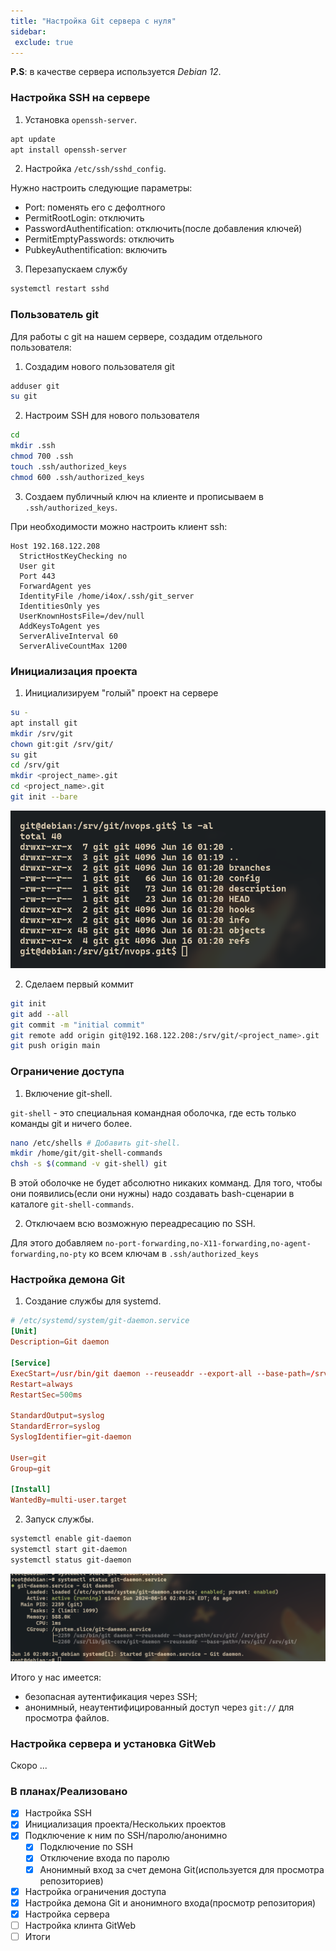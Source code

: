 ```yaml
---
title: "Настройка Git сервера с нуля"
sidebar:
 exclude: true
---
```


**P.S**: в качестве сервера используется *Debian 12*.

### Настройка SSH на сервере

1. Установка `openssh-server`.

```bash
apt update
apt install openssh-server
```

2. Настройка `/etc/ssh/sshd_config`.

Нужно настроить следующие параметры:

- Port: поменять его с дефолтного
- PermitRootLogin: отключить
- PasswordAuthentification: отключить(после добавления ключей)
- PermitEmptyPasswords: отключить
- PubkeyAuthentification: включить

3. Перезапускаем службу

```bash
systemctl restart sshd
```

### Пользователь git

Для работы с git на нашем сервере, создадим отдельного пользователя:

1. Создадим нового пользователя git

```bash
adduser git
su git

```

2. Настроим SSH для нового пользователя

```bash
cd 
mkdir .ssh
chmod 700 .ssh
touch .ssh/authorized_keys
chmod 600 .ssh/authorized_keys
```

3. Создаем публичный ключ на клиенте и прописываем в `.ssh/authorized_keys`.

При необходимости можно настроить клиент ssh:

```config
Host 192.168.122.208
  StrictHostKeyChecking no
  User git
  Port 443
  ForwardAgent yes
  IdentityFile /home/i4ox/.ssh/git_server
  IdentitiesOnly yes
  UserKnownHostsFile=/dev/null
  AddKeysToAgent yes
  ServerAliveInterval 60
  ServerAliveCountMax 1200
```

### Инициализация проекта

1. Инициализируем "голый" проект на сервере

```bash
su -
apt install git
mkdir /srv/git
chown git:git /srv/git/
su git
cd /srv/git
mkdir <project_name>.git
cd <project_name>.git
git init --bare
```

![git bare structure](./assets/git_bare_structure.png)

2. Сделаем первый коммит

```bash
git init
git add --all
git commit -m "initial commit"
git remote add origin git@192.168.122.208:/srv/git/<project_name>.git
git push origin main
```

### Ограничение доступа

1. Включение git-shell.

`git-shell` - это специальная командная оболочка, где есть только команды git и ничего более.

```bash
nano /etc/shells # Добавить git-shell.
mkdir /home/git/git-shell-commands
chsh -s $(command -v git-shell) git
```

В этой оболочке не будет абсолютно никаких комманд. Для того, чтобы они появились(если они нужны) надо создавать bash-сценарии в каталоге `git-shell-commands`.

2. Отключаем всю возможную переадресацию по SSH.

Для этого добавляем `no-port-forwarding,no-X11-forwarding,no-agent-forwarding,no-pty` ко всем ключам в `.ssh/authorized_keys`

### Настройка демона Git

1. Создание службы для systemd.

```toml
# /etc/systemd/system/git-daemon.service
[Unit]
Description=Git daemon

[Service]
ExecStart=/usr/bin/git daemon --reuseaddr --export-all --base-path=/srv/git/ /srv/git/
Restart=always
RestartSec=500ms

StandardOutput=syslog
StandardError=syslog
SyslogIdentifier=git-daemon

User=git
Group=git

[Install]
WantedBy=multi-user.target
```

2. Запуск службы.

```bash
systemctl enable git-daemon
systemctl start git-daemon
systemctl status git-daemon
```

![git daemon status](./assets/git_daemon_status.png)

Итого у нас имеется:

- безопасная аутентификация через SSH;
- анонимный, неаутентифицированный доступ через `git://` для просмотра файлов.

### Настройка сервера и установка GitWeb

Скоро ...

### В планах/Реализовано

- [X] Настройка SSH
- [X] Инициализация проекта/Нескольких проектов
- [X] Подключение к ним по SSH/паролю/анонимно
    - [X] Подключение по SSH
    - [X] Отключение входа по паролю
    - [X] Анонимный вход за счет демона Git(используется для просмотра репозиториев)
- [X] Настройка ограничения доступа
- [X] Настройка демона Git и анонимного входа(просмотр репозитория)
- [X] Настройка сервера
- [ ] Настройка клинта GitWeb
- [ ] Итоги
